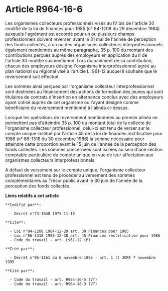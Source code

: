 # Article R964-16-6

Les organismes collecteurs professionnels visés au IV bis de l'article 30 modifié de la loi de finances pour 1985 (n° 84-1208
du 29 décembre 1984) auxquels l'agrément est accordé pour un ou plusieurs champs professionnels doivent reverser, avant le 31
mai de l'année de perception des fonds collectés, à un ou des organismes collecteurs interprofessionnels également mentionnés
au même paragraphe, 35 p. 100 du montant des contributions perçues auprès des employeurs en application du II de l'article 30
modifié susmentionné. Lors du paiement de sa contribution, chacun des employeurs désigne l'organisme interprofessionnel agréé
au plan national ou régional visé à l'article L. 961-12 auquel il souhaite que le reversement soit effectué.

Les sommes ainsi perçues par l'organisme collecteur interprofessionnel sont destinées au financement des actions de formation
des jeunes qui sont titulaires de contrats d'insertion en alternance conclus avec des employeurs ayant cotisé auprès de cet
organisme ou l'ayant désigné comme bénéficiaire du reversement mentionné à l'alinéa ci-dessus.

Lorsque les opérations de reversement mentionnées au premier alinéa ne permettent pas d'atteindre 35 p. 100 du montant total
de la collecte de l'organisme collecteur professionnel, celui-ci est tenu de verser sur le compte unique institué par
l'article 45 de la loi de finances rectificative pour 1986 (n° 86-1318 du 30 décembre 1986) la somme nécessaire pour
atteindre cette proportion avant le 15 juin de l'année de la perception des fonds collectés. Les sommes concernées sont
isolées au sein d'une section comptable particulière du compte unique en vue de leur affectation aux organismes collecteurs
interprofessionnels.

A défaut de versement sur le compte unique, l'organisme collecteur professionnel est tenu de procéder au versement des sommes
complémentaires au Trésor public avant le 30 juin de l'année de la perception des fonds collectés.

**Liens relatifs à cet article**

	**Codifié par**:

	  - Décret n°73-1048 1973-11-15

	**Cite**:

	  - Loi n°84-1208 1984-12-29 art. 30 Finances pour 1985
	  - Loi n°86-1318 1986-12-30 art. 45 Finances rectificative pour 1986
	  - Code du travail - art. L961-12 (M)

	**Créé par**:

	  - Décret n°95-1161 du 6 novembre 1995 - art. 1 () JORF 7 novembre 1995

	**Cité par**:

	  - Code du travail - art. R964-16-5 (VT)
	  - Code du travail - art. R964-18-3 (VT)
